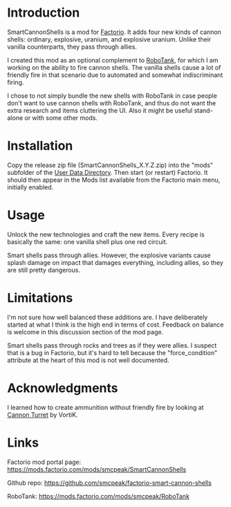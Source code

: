 Introduction
============
SmartCannonShells is a mod for [Factorio](https://wiki.factorio.com/).  It adds
four new kinds of cannon shells: ordinary, explosive, uranium, and explosive
uranium.  Unlike their vanilla counterparts, they pass through allies.

I created this mod as an optional complement to [RoboTank](https://mods.factorio.com/mods/smcpeak/RoboTank),
for which I am working on the ability to fire cannon shells.  The vanilla
shells cause a lot of friendly fire in that scenario due to automated and
somewhat indiscriminant firing.

I chose to not simply bundle the new shells with RoboTank in case
people don't want to use cannon shells with RoboTank, and thus do not
want the extra research and items cluttering the UI.  Also it might be
useful stand-alone or with some other mods.

Installation
============
Copy the release zip file (SmartCannonShells_X.Y.Z.zip) into the "mods" subfolder
of the [User Data Directory](https://wiki.factorio.com/Application_directory#User_Data_directory).
Then start (or restart) Factorio.  It should then appear in the Mods
list available from the Factorio main menu, initially enabled.

Usage
=====
Unlock the new technologies and craft the new items.  Every recipe is
basically the same: one vanilla shell plus one red circuit.

Smart shells pass through allies.  However, the explosive variants cause
splash damage on impact that damages everything, including allies, so
they are still pretty dangerous.

Limitations
===========
I'm not sure how well balanced these additions are.  I have deliberately
started at what I think is the high end in terms of cost.  Feedback on
balance is welcome in this discussion section of the mod page.

Smart shells pass through rocks and trees as if they were allies.  I suspect
that is a bug in Factorio, but it's hard to tell because the "force_condition"
attribute at the heart of this mod is not well documented.

Acknowledgments
===============
I learned how to create ammunition without friendly fire by looking at
[Cannon Turret](https://mods.factorio.com/mod/vtk-cannon-turret) by VortiK.

Links
=====
Factorio mod portal page: https://mods.factorio.com/mods/smcpeak/SmartCannonShells

Github repo: https://github.com/smcpeak/factorio-smart-cannon-shells

RoboTank: https://mods.factorio.com/mods/smcpeak/RoboTank
